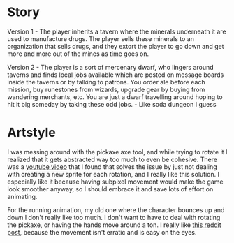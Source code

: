 # Story

Version 1
	- The player inherits a tavern where the minerals underneath it are used to manufacture drugs. The player sells these minerals to an organization that sells drugs, and they extort the player to go down and get more and more out of the mines as time goes on. 
	
Version 2
	- The player is a sort of mercenary dwarf, who lingers around taverns and finds local jobs available which are posted on message boards inside the taverns or by talking to patrons. You order ale before each mission, buy runestones from wizards, upgrade gear by buying from wandering merchants, etc. You are just a dwarf travelling around hoping to hit it big someday by taking these odd jobs.
	- Like soda dungeon I guess
	
# Artstyle

I was messing around with the pickaxe axe tool, and while trying to rotate it I realized that it gets abstracted way too much to even be cohesive. There was a [youtube video](https://www.youtube.com/shorts/FCJWPYqV0TI) that I found that solves the issue by just not dealing with creating a new sprite for each rotation, and I really like this solution. I especially like it because having subpixel movement would make the game look smoother anyway, so I should embrace it and save lots of effort on animating.

For the running animation, my old one where the character bounces up and down I don't really like too much. I don't want to have to deal with rotating the pickaxe, or having the hands move around a ton. I really like [this reddit post](https://www.reddit.com/r/PixelArt/comments/1gfwnd1/running_animation_tutorial_hopefully_this_will/), because the movement isn't erratic and is easy on the eyes.